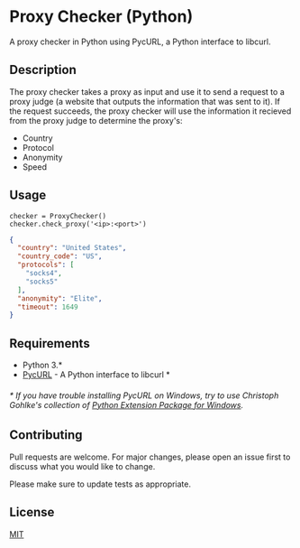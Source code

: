# Proxy Checker (Python)

A proxy checker in Python using PycURL, a Python interface to libcurl.

## Description

The proxy checker takes a proxy as input and use it to send a request to a proxy judge (a website that outputs the information that was sent to it). If the request succeeds, the proxy checker will use the information it recieved from the proxy judge to determine the proxy's:

- Country
- Protocol
- Anonymity
- Speed

## Usage

```python3
checker = ProxyChecker()
checker.check_proxy('<ip>:<port>')
```

```json
{
  "country": "United States",
  "country_code": "US",
  "protocols": [
    "socks4",
    "socks5"
  ],
  "anonymity": "Elite",
  "timeout": 1649
}
```

## Requirements

- Python 3.*
- [PycURL](http://pycurl.io/) - A Python interface to libcurl *

###### \* If you have trouble installing PycURL on Windows, try to use Christoph Gohlke's collection of [Python Extension Package for Windows](https://www.lfd.uci.edu/~gohlke/pythonlibs/#pycurl).

## Contributing

Pull requests are welcome. For major changes, please open an issue first to discuss what you would like to change.

Please make sure to update tests as appropriate.

## License

[MIT](LICENSE.md)
